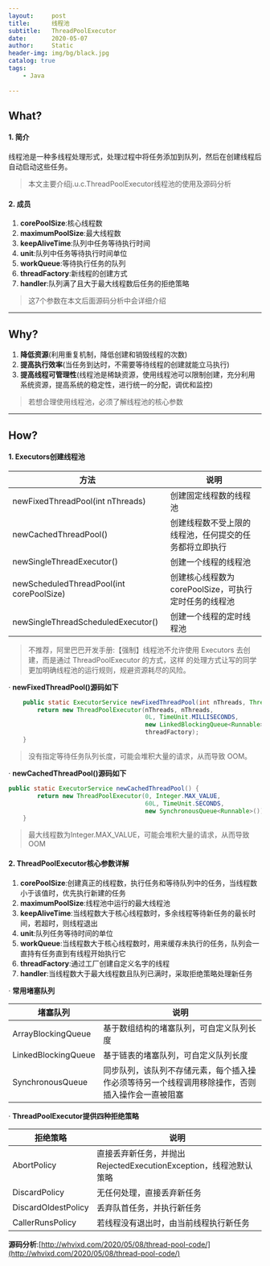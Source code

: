 ```yaml
---
layout:     post
title:      线程池
subtitle:   ThreadPoolExecutor
date:       2020-05-07
author:     Static
header-img: img/bg/black.jpg
catalog: true
tags:
    - Java
    
---
```

## What?
#### 1. 简介
线程池是一种多线程处理形式，处理过程中将任务添加到队列，然后在创建线程后自动启动这些任务。

> 本文主要介绍j.u.c.ThreadPoolExecutor线程池的使用及源码分析

#### 2. 成员
1. **corePoolSize**:核心线程数
2. **maximumPoolSize**:最大线程数
3. **keepAliveTime**:队列中任务等待执行时间
4. **unit**:队列中任务等待执行时间单位
5. **workQueue**:等待执行任务的队列
6. **threadFactory**:新线程的创建方式
7. **handler**:队列满了且大于最大线程数后任务的拒绝策略

> 这7个参数在本文后面源码分析中会详细介绍

---

## Why?
1. **降低资源**(利用重复机制，降低创建和销毁线程的次数)
2. **提高执行效率**(当任务到达时，不需要等待线程的创建就能立马执行)
3. **提高线程可管理性**(线程池是稀缺资源，使用线程池可以限制创建，充分利用系统资源，提高系统的稳定性，进行统一的分配，调优和监控)

> 若想合理使用线程池，必须了解线程池的核心参数

---

## How?

#### 1. Executors创建线程池

方法 | 说明
---|---
newFixedThreadPool(int nThreads)|创建固定线程数的线程池
newCachedThreadPool()|创建线程数不受上限的线程池，任何提交的任务都将立即执行
newSingleThreadExecutor()|创建一个线程的线程池
newScheduledThreadPool(int corePoolSize)|创建核心线程数为corePoolSize，可执行定时任务的线程池
newSingleThreadScheduledExecutor()|创建一个线程的定时线程池

> 不推荐，阿里巴巴开发手册:【强制】线程池不允许使用 Executors 去创建，而是通过 ThreadPoolExecutor 的方式，这样
的处理方式让写的同学更加明确线程池的运行规则，规避资源耗尽的风险。

· **newFixedThreadPool()源码如下**

```java
    public static ExecutorService newFixedThreadPool(int nThreads, ThreadFactory threadFactory) {
        return new ThreadPoolExecutor(nThreads, nThreads,
                                      0L, TimeUnit.MILLISECONDS,
                                      new LinkedBlockingQueue<Runnable>(),
                                      threadFactory);
    }
```
> 没有指定等待任务队列长度，可能会堆积大量的请求，从而导致 OOM。

· **newCachedThreadPool()源码如下**

```java
public static ExecutorService newCachedThreadPool() {
        return new ThreadPoolExecutor(0, Integer.MAX_VALUE,
                                      60L, TimeUnit.SECONDS,
                                      new SynchronousQueue<Runnable>());
    }
```
> 最大线程数为Integer.MAX_VALUE，可能会堆积大量的请求，从而导致 OOM

#### 2. ThreadPoolExecutor核心参数详解
1. **corePoolSize**:创建真正的线程数，执行任务和等待队列中的任务，当线程数小于该值时，优先执行新建的任务
2. **maximumPoolSize**:线程池中运行的最大线程池
3. **keepAliveTime**:当线程数大于核心线程数时，多余线程等待新任务的最长时间，若超时，则线程退出
4. **unit**:队列任务等待时间的单位
5. **workQueue**:当线程数大于核心线程数时，用来缓存未执行的任务，队列会一直持有任务直到有线程开始执行它
6. **threadFactory**:通过工厂创建自定义名字的线程
7. **handler**:当线程数大于最大线程数且队列已满时，采取拒绝策略处理新任务

· **常用堵塞队列**

堵塞队列 | 说明
---|---
ArrayBlockingQueue|基于数组结构的堵塞队列，可自定义队列长度
LinkedBlockingQueue|基于链表的堵塞队列，可自定义队列长度
SynchronousQueue|同步队列，该队列不存储元素，每个插入操作必须等待另一个线程调用移除操作，否则插入操作会一直被阻塞

· **ThreadPoolExecutor提供四种拒绝策略**

拒绝策略 | 说明
---|---
AbortPolicy|直接丢弃新任务，并抛出 RejectedExecutionException，线程池默认策略
DiscardPolicy|无任何处理，直接丢弃新任务
DiscardOldestPolicy|丢弃队首任务，并执行新任务
CallerRunsPolicy|若线程没有退出时，由当前线程执行新任务

**源码分析**:[http://whvixd.com/2020/05/08/thread-pool-code/](http://whvixd.com/2020/05/08/thread-pool-code/)
